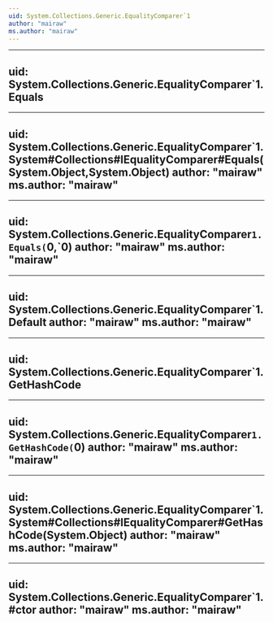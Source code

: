 ```yaml
---
uid: System.Collections.Generic.EqualityComparer`1
author: "mairaw"
ms.author: "mairaw"
---
```


---
uid: System.Collections.Generic.EqualityComparer`1.Equals
---

---
uid: System.Collections.Generic.EqualityComparer`1.System#Collections#IEqualityComparer#Equals(System.Object,System.Object)
author: "mairaw"
ms.author: "mairaw"
---

---
uid: System.Collections.Generic.EqualityComparer`1.Equals(`0,`0)
author: "mairaw"
ms.author: "mairaw"
---

---
uid: System.Collections.Generic.EqualityComparer`1.Default
author: "mairaw"
ms.author: "mairaw"
---

---
uid: System.Collections.Generic.EqualityComparer`1.GetHashCode
---

---
uid: System.Collections.Generic.EqualityComparer`1.GetHashCode(`0)
author: "mairaw"
ms.author: "mairaw"
---

---
uid: System.Collections.Generic.EqualityComparer`1.System#Collections#IEqualityComparer#GetHashCode(System.Object)
author: "mairaw"
ms.author: "mairaw"
---

---
uid: System.Collections.Generic.EqualityComparer`1.#ctor
author: "mairaw"
ms.author: "mairaw"
---

